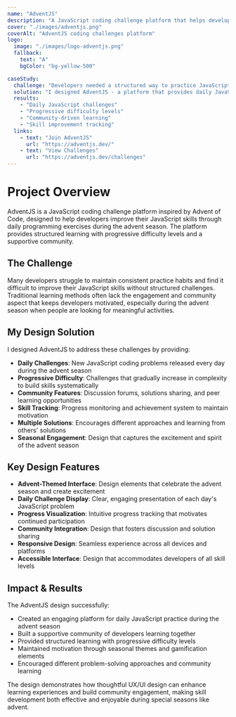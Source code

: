 ```yaml
---
name: "AdventJS"
description: "A JavaScript coding challenge platform that helps developers improve their skills through daily programming exercises during the advent season."
cover: "./images/adventjs.png"
coverAlt: "AdventJS coding challenges platform"
logo:
  image: "./images/logo-adventjs.png"
  fallback:
    text: "A"
    bgColor: "bg-yellow-500"

caseStudy:
  challenge: "Developers needed a structured way to practice JavaScript skills and improve their problem-solving abilities through engaging daily challenges during the advent season."
  solution: "I designed AdventJS - a platform that provides daily JavaScript coding challenges with increasing difficulty, helping developers build consistent practice habits and improve their skills."
  results:
    - "Daily JavaScript challenges"
    - "Progressive difficulty levels"
    - "Community-driven learning"
    - "Skill improvement tracking"
  links:
    - text: "Join AdventJS"
      url: "https://adventjs.dev/"
    - text: "View Challenges"
      url: "https://adventjs.dev/challenges"
---
```


# Project Overview

AdventJS is a JavaScript coding challenge platform inspired by Advent of Code, designed to help developers improve their JavaScript skills through daily programming exercises during the advent season. The platform provides structured learning with progressive difficulty levels and a supportive community.

## The Challenge

Many developers struggle to maintain consistent practice habits and find it difficult to improve their JavaScript skills without structured challenges. Traditional learning methods often lack the engagement and community aspect that keeps developers motivated, especially during the advent season when people are looking for meaningful activities.

## My Design Solution

I designed AdventJS to address these challenges by providing:

- **Daily Challenges**: New JavaScript coding problems released every day during the advent season
- **Progressive Difficulty**: Challenges that gradually increase in complexity to build skills systematically
- **Community Features**: Discussion forums, solutions sharing, and peer learning opportunities
- **Skill Tracking**: Progress monitoring and achievement system to maintain motivation
- **Multiple Solutions**: Encourages different approaches and learning from others' solutions
- **Seasonal Engagement**: Design that captures the excitement and spirit of the advent season

## Key Design Features

- **Advent-Themed Interface**: Design elements that celebrate the advent season and create excitement
- **Daily Challenge Display**: Clear, engaging presentation of each day's JavaScript problem
- **Progress Visualization**: Intuitive progress tracking that motivates continued participation
- **Community Integration**: Design that fosters discussion and solution sharing
- **Responsive Design**: Seamless experience across all devices and platforms
- **Accessible Interface**: Design that accommodates developers of all skill levels

## Impact & Results

The AdventJS design successfully:

- Created an engaging platform for daily JavaScript practice during the advent season
- Built a supportive community of developers learning together
- Provided structured learning with progressive difficulty levels
- Maintained motivation through seasonal themes and gamification elements
- Encouraged different problem-solving approaches and community learning

The design demonstrates how thoughtful UX/UI design can enhance learning experiences and build community engagement, making skill development both effective and enjoyable during special seasons like advent.
